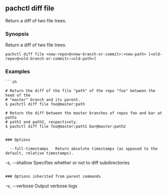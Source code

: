## pachctl diff file

Return a diff of two file trees.

### Synopsis


Return a diff of two file trees.

```
pachctl diff file <new-repo>@<new-branch-or-commit>:<new-path> [<old-repo>@<old-branch-or-commit>:<old-path>]
```

### Examples

```
```sh

# Return the diff of the file "path" of the repo "foo" between the head of the
# "master" branch and its parent.
$ pachctl diff file foo@master:path

# Return the diff between the master branches of repos foo and bar at paths
# path1 and path2, respectively.
$ pachctl diff file foo@master:path1 bar@master:path2
```
```

### Options

```
      --full-timestamps   Return absolute timestamps (as opposed to the default, relative timestamps).
  -s, --shallow           Specifies whether or not to diff subdirectories
```

### Options inherited from parent commands

```
  -v, --verbose   Output verbose logs
```


